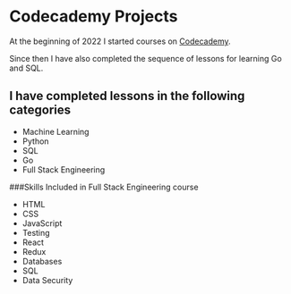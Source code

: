 # Codecademy Projects
At the beginning of 2022 I started courses on [Codecademy](https://www.codecademy.com/). 

Since then I have also completed the sequence of lessons for learning Go and SQL.  
## I have completed lessons in the following categories
* Machine Learning
* Python
* SQL
* Go
* Full Stack Engineering

###Skills Included in Full Stack Engineering course
* HTML
* CSS
* JavaScript
* Testing
* React
* Redux
* Databases
* SQL
* Data Security


